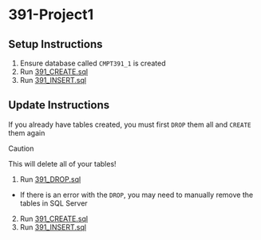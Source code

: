 # 391-Project1

## Setup Instructions
1. Ensure database called `CMPT391_1` is created
2. Run [391_CREATE.sql](SQL%20Scripts/391_CREATE.sql)
3. Run [391_INSERT.sql](SQL%20Scripts/391_INSERT.sql)

## Update Instructions
If you already have tables created, you must first `DROP` them all and `CREATE` them again
> [!CAUTION]
> This will delete all of your tables!
1. Run [391_DROP.sql](SQL%20Scripts/391_DROP.sql)
  - If there is an error with the `DROP`, you may need to manually remove the tables in SQL Server
2. Run [391_CREATE.sql](SQL%20Scripts/391_CREATE.sql)
3. Run [391_INSERT.sql](SQL%20Scripts/391_INSERT.sql)